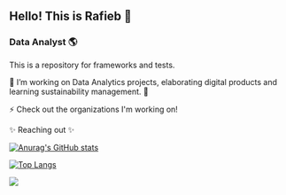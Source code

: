 ## Hello! This is Rafieb 🤍
### Data Analyst 🌎
This is a repository for frameworks and tests.

🔭 I’m working on Data Analytics projects, elaborating digital products and learning sustainability management. 🌱 

⚡ Check out the organizations I'm working on!

✨ Reaching out ✨

[![Anurag's GitHub stats](https://github-readme-stats.vercel.app/api?username=rafie-b)](https://github.com/anuraghazra/github-readme-stats)


[![Top Langs](https://github-readme-stats.vercel.app/api/top-langs/?username=rafie-b)](https://github.com/anuraghazra/github-readme-stats)

[<img src='https://img.shields.io/badge/LinkedIn-0077B5?style=for-the-badge&logo=linkedin&logoColor=white'>](www.linkedin.com/in/barbosa89)


<!--

**rafie-b/rafie-b** is a ✨ _special_ ✨ repository because its `README.md` (this file) appears on your GitHub profile.

Here are some ideas to get you started:
 
- 👯 I’m looking to collaborate on ...
- 🤔 I’m looking for help with ...
- 💬 Ask me about ...
- 📫 How to reach me: ...
- 😄 Pronouns: ...
- ⚡ Fun fact: ...
-->
